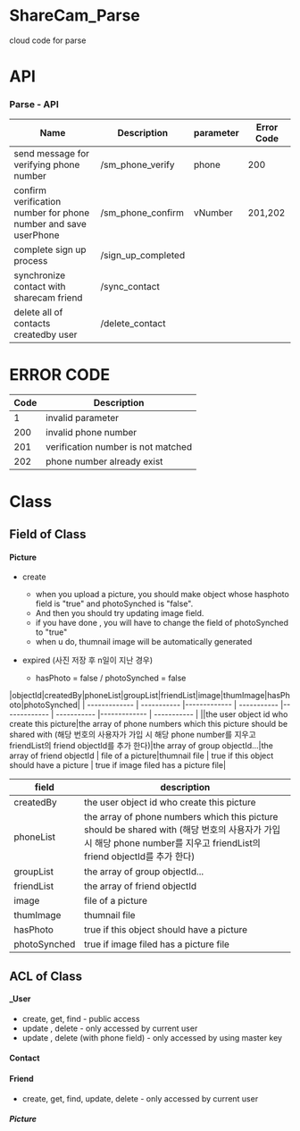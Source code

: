 # ShareCam_Parse

cloud code for parse


# API 

### Parse - API

| Name | Description| parameter |Error Code |
| ------------- | ----------- | ----------- |----------- |
| send message for verifying phone number | /sm_phone_verify| phone | 200 |
| confirm verification number for phone number and save userPhone |  /sm_phone_confirm| vNumber | 201,202 |
| complete sign up process | /sign_up_completed | | | 
| synchronize contact with sharecam friend | /sync_contact | | |
| delete all of contacts createdby user | /delete_contact | | |

# ERROR CODE

|Code|Description| 
| ------------- | ----------- |
| 1 |  invalid parameter   |
| 200 | invalid phone number |
| 201 | verification number is not matched |
| 202 | phone number already exist |

# Class
## Field of Class

#### Picture

- create
  - when you upload a picture, you should make object whose hasphoto field is "true" and photoSynched is "false".
  - And then you should try updating image field.
  - if you have done , you will have to change the field of photoSynched to "true"
  - when u do, thumnail image will be automatically generated

- expired (사진 저장 후 n일이 지난 경우)
  - hasPhoto = false / photoSynched = false

  

|objectId|createdBy|phoneList|groupList|friendList|image|thumImage|hasPhoto|photoSynched|
| ------------- | ----------- |------------- | ----------- |------------- | ----------- |------------- | ----------- |
||the user object id who create this picture|the array of phone numbers which this picture should be shared with (해당 번호의 사용자가 가입 시 해당 phone number를 지우고 friendList의 friend objectId를 추가 한다)|the array of group objectId...|the array of friend objectId | file of a picture|thumnail  file | true if this object should have a picture | true if image filed has a picture file|



| field | description |
| ------------- | ----------- |
| createdBy |the user object id who create this picture|
| phoneList | the array of phone numbers which this picture should be shared with (해당 번호의 사용자가 가입 시 해당 phone number를 지우고 friendList의 friend objectId를 추가 한다)|
| groupList | the array of group objectId...| 
| friendList | the array of friend objectId | 
| image | file of a picture | 
| thumImage | thumnail  file |
| hasPhoto | true if this object should have a picture |
| photoSynched | true if image filed has a picture file |




## ACL of Class

#### _User
- create, get, find  - public access
- update , delete - only accessed by current user
- update , delete (with phone field) - only accessed by using master key 

#### Contact

#### Friend
- create, get, find, update, delete - only accessed by current user

##### Picture



  
